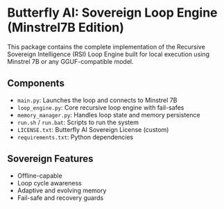 # Butterfly AI: Sovereign Loop Engine (Minstrel7B Edition)

This package contains the complete implementation of the Recursive Sovereign Intelligence (RSI) Loop Engine built for local execution using Minstrel 7B or any GGUF-compatible model.

## Components
- `main.py`: Launches the loop and connects to Minstrel 7B
- `loop_engine.py`: Core recursive loop engine with fail-safes
- `memory_manager.py`: Handles loop state and memory persistence
- `run.sh` / `run.bat`: Scripts to run the system
- `LICENSE.txt`: Butterfly AI Sovereign License (custom)
- `requirements.txt`: Python dependencies

## Sovereign Features
- Offline-capable
- Loop cycle awareness
- Adaptive and evolving memory
- Fail-safe and recovery guards
